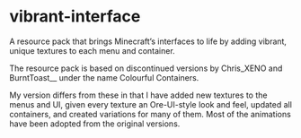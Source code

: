 # vibrant-interface
A resource pack that brings Minecraft’s interfaces to life by adding vibrant, unique textures to each menu and container.

The resource pack is based on discontinued versions by Chris_XENO and BurntToast__ under the name Colourful Containers.

My version differs from these in that I have added new textures to the menus and UI, given every texture an Ore-UI-style look and feel, updated all containers, and created variations for many of them. Most of the animations have been adopted from the original versions.
